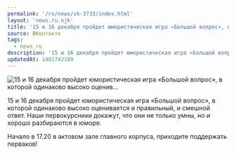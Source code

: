 ```yaml
---
permalink: '/ru/news/vk-3733/index.html'
layout: 'news.ru.njk'
title: '15 и 16 декабря пройдет юмористическая игра «Большой вопрос», в которой одинаково высоко оценив'
source: ВКонтакте
tags:
  - news_ru
description: '15 и 16 декабря пройдет юмористическая игра «Большой вопрос», в которой одинаково высоко оценив…'
updatedAt: 1481742189
---
```

![15 и 16 декабря пройдет юмористическая игра «Большой вопрос», в которой одинаково высоко оценив…](https://sun9-17.userapi.com/impf/c626218/v626218481/3cf6b/UwOgj-yDvGo.jpg?size=1280x720&quality=96&sign=c9d95749b2bfe4c4de5ffdc1ec9b987c&c_uniq_tag=FOjumpBg7daB0tgia8bkKKX0_kUMW4_e6m-CVOv3_gI&type=album)

15 и 16 декабря пройдет юмористическая игра «Большой вопрос», в которой одинаково высоко оценивается и правильный, и смешной ответ. Наши первокурсники докажут, что они не только умны, но и хорошо разбираются в юморе.

Начало в 17.20 в актовом зале главного корпуса, приходите поддержать перваков!
